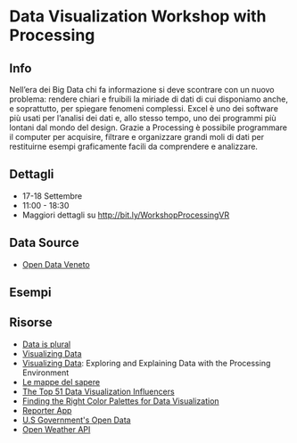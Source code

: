 # Data Visualization Workshop with Processing

## Info
Nell’era dei Big Data chi fa informazione si deve scontrare con un nuovo problema: rendere chiari e fruibili la miriade di dati di cui disponiamo anche, e soprattutto, per spiegare fenomeni complessi. Excel è uno dei software più usati per l’analisi dei dati e, allo stesso tempo, uno dei programmi più lontani dal mondo del design. Grazie a Processing è possibile programmare il computer per acquisire, filtrare e organizzare grandi moli di dati per restituirne esempi graficamente facili da comprendere e analizzare.

## Dettagli
* 17-18 Settembre
* 11:00 - 18:30
* Maggiori dettagli su <http://bit.ly/WorkshopProcessingVR>

## Data Source
* [Open Data Veneto](http://dati.veneto.it)

## Esempi

## Risorse
* [Data is plural](http://tinyletter.com/data-is-plural)
* [Visualizing Data](http://www.visualisingdata.com)
* [Visualizing Data](https://www.amazon.it/Visualizing-Data-Explaining-Processing-Environment/dp/0596514557/): Exploring and Explaining Data with the Processing Environment
* [Le mappe del sapere](https://www.amazon.it/linguaggi-Linfografica-ridisegna-conoscenze-novembre-14/dp/8817078077)
* [The Top 51 Data Visualization Influencers](http://visualmatters.com/top-data-visualization-influencers/)
* [Finding the Right Color Palettes for Data Visualization](https://blog.graphiq.com/finding-the-right-color-palettes-for-data-visualizations-fcd4e707a283)
* [Reporter App](http://www.reporter-app.com)
* [U.S Government's Open Data](https://www.data.gov)
* [Open Weather API](http://openweathermap.org/api)
